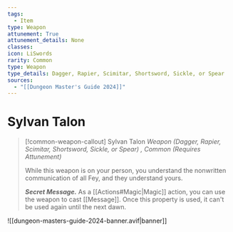 ```yaml
---
tags:
  - Item
type: Weapon
attunement: True
attunement_details: None
classes:
icon: LiSwords
rarity: Common
type: Weapon
type_details: Dagger, Rapier, Scimitar, Shortsword, Sickle, or Spear
sources: 
  - "[[Dungeon Master's Guide 2024]]"
---
```

# Sylvan Talon
>[!common-weapon-callout] Sylvan Talon
>_Weapon (Dagger, Rapier, Scimitar, Shortsword, Sickle, or Spear) , Common (Requires Attunement)_
>
>While this weapon is on your person, you understand the nonwritten communication of all Fey, and they understand yours.
>
>**_Secret Message._** As a [[Actions#Magic\|Magic]] action, you can use the weapon to cast [[Message]]. Once this property is used, it can't be used again until the next dawn.
>
>


![[dungeon-masters-guide-2024-banner.avif|banner]]